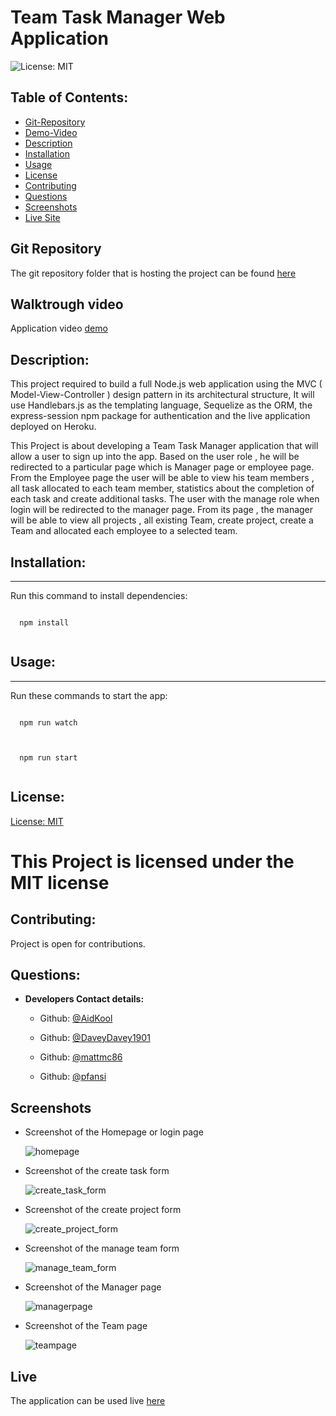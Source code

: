 # Team Task Manager Web Application

![License: MIT](https://img.shields.io/badge/License-MIT-blue)

## Table of Contents:

- [Git-Repository](#git-repository)
- [Demo-Video](#walktrough-video)
- [Description](#description)
- [Installation](#installation)
- [Usage](#usage)
- [License](#license)
- [Contributing](#contributing)
- [Questions](#questions)
- [Screenshots](#screenshots)
- [Live Site](#live)

## Git Repository

The git repository folder that is hosting the project can be found
[here](https://github.com/AidKool/team-task-manager)

## Walktrough video

Application video
[demo](https://drive.google.com/file/d/1MA4HYNENXGCWh7qOiZ2gEddEhNQrgxMA/view)

## Description:

This project required to build a full Node.js web application using the MVC (
Model-View-Controller ) design pattern in its architectural structure, It will
use Handlebars.js as the templating language, Sequelize as the ORM, the
express-session npm package for authentication and the live application deployed
on Heroku.

This Project is about developing a Team Task Manager application that will allow
a user to sign up into the app. Based on the user role , he will be redirected
to a particular page which is Manager page or employee page. From the Employee
page the user will be able to view his team members , all task allocated to each
team member, statistics about the completion of each task and create additional
tasks. The user with the manage role when login will be redirected to the
manager page. From its page , the manager will be able to view all projects ,
all existing Team, create project, create a Team and allocated each employee to
a selected team.

## Installation:

---

Run this command to install dependencies:

  <pre><code>
  npm install
  </code></pre>

## Usage:

---

Run these commands to start the app:

  <pre><code>
  npm run watch
  </code></pre>
  <pre><code>
  npm run start
  </code></pre>

## License:

[License: MIT](https://opensource.org/licenses/MIT)

# This Project is licensed under the MIT license

## Contributing:

Project is open for contributions.

## Questions:

- **Developers Contact details:**

  - Github: [@AidKool](https://github.com/AidKool)

  - Github: [@DaveyDavey1901](https://github.com/DaveyDavey1901)

  - Github: [@mattmc86](https://github.com/mattmc86)

  - Github: [@pfansi](https://github.com/pfansi)

## Screenshots

- Screenshot of the Homepage or login page

  ![homepage](https://user-images.githubusercontent.com/73796715/156848290-303ce6c1-a471-49f3-a9e3-40c54c554113.JPG)

- Screenshot of the create task form

  ![create_task_form](https://user-images.githubusercontent.com/73796715/156848231-cd04c31d-cb23-4519-ac4b-9157c687edb4.JPG)

- Screenshot of the create project form

  ![create_project_form](https://user-images.githubusercontent.com/73796715/156848172-85109756-7f66-44eb-a90c-56b206e2a9af.JPG)

- Screenshot of the manage team form

  ![manage_team_form](https://user-images.githubusercontent.com/73796715/156848388-1adee19d-1f22-4093-8321-ba53867aba6f.JPG)

- Screenshot of the Manager page

  ![managerpage](https://user-images.githubusercontent.com/73796715/156848342-f223632f-c758-4c64-a550-5678a25b3619.JPG)

- Screenshot of the Team page

  ![teampage](https://user-images.githubusercontent.com/73796715/156848648-a6c7bb85-4ef0-4957-b955-0ed85aeee066.JPG)

## Live

The application can be used live [here](https://teamtask-manager.herokuapp.com/)
